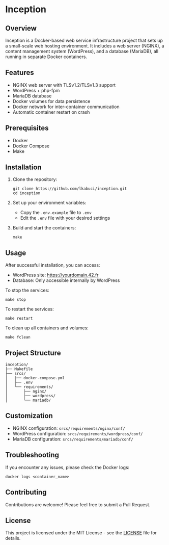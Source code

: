 # Inception

## Overview
Inception is a Docker-based web service infrastructure project that sets up a small-scale web hosting environment. It includes a web server (NGINX), a content management system (WordPress), and a database (MariaDB), all running in separate Docker containers.

## Features
- NGINX web server with TLSv1.2/TLSv1.3 support
- WordPress + php-fpm
- MariaDB database
- Docker volumes for data persistence
- Docker network for inter-container communication
- Automatic container restart on crash

## Prerequisites
- Docker
- Docker Compose
- Make

## Installation

1. Clone the repository:
   ```
   git clone https://github.com/lkabuci/inception.git
   cd inception
   ```

2. Set up your environment variables:
   - Copy the `.env.example` file to `.env`
   - Edit the `.env` file with your desired settings

3. Build and start the containers:
   ```
   make
   ```

## Usage

After successful installation, you can access:
- WordPress site: https://yourdomain.42.fr
- Database: Only accessible internally by WordPress

To stop the services:
```
make stop
```

To restart the services:
```
make restart
```

To clean up all containers and volumes:
```
make fclean
```

## Project Structure
```
inception/
├── Makefile
├── srcs/
│   ├── docker-compose.yml
│   ├── .env
│   └── requirements/
│       ├── nginx/
│       ├── wordpress/
│       └── mariadb/
```

## Customization
- NGINX configuration: `srcs/requirements/nginx/conf/`
- WordPress configuration: `srcs/requirements/wordpress/conf/`
- MariaDB configuration: `srcs/requirements/mariadb/conf/`

## Troubleshooting
If you encounter any issues, please check the Docker logs:
```
docker logs <container_name>
```

## Contributing
Contributions are welcome! Please feel free to submit a Pull Request.

## License
This project is licensed under the MIT License - see the [LICENSE](LICENSE) file for details.
